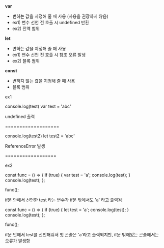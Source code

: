 **var**

- 변하는 값을 지정해 줄 때 사용 (사용을 권장하지 않음)
- ex1) 변수 선언 전 호출 시 undefined 반환
- ex2) 전역 범위

**let**

- 변하는 값을 지정해 줄 때 사용
- ex1) 변수 선언 전 호출 시 참조 오류 발생
- ex2) 블록 범위

**const**

- 변하지 않는 값을 지정해 줄 때 사용
- 블록 범위

ex1

console.log(test)
var test = 'abc'

undefined 출력

===================

console.log(test2)
let test2 = 'abc'

ReferenceError 발생

==================

ex2

const func = () => {
if (true) {
var test = 'a';
console.log(test);
}
console.log(test);
};

func();

if문 안에서 선언한 test 라는 변수가 if문 밖에서도 'a' 라고 출력됨

const func = () => {
if (true) {
let test = 'a';
console.log(test);
}
console.log(test);
};

func();

if문 안에서 test를 선언해줘서 첫 콘솔은 'a'라고 출력되지만, if문 밖에있는 콘솔에서는 오류가 발생함

